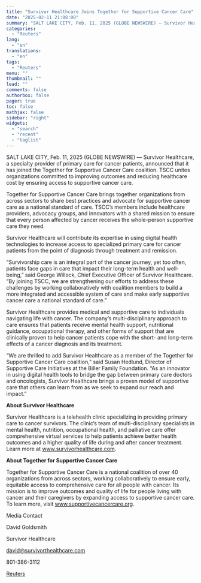 ```yaml
---
title: "Survivor Healthcare Joins Together for Supportive Cancer Care"
date: "2025-02-11 21:08:00"
summary: "SALT LAKE CITY, Feb. 11, 2025 (GLOBE NEWSWIRE) — Survivor Healthcare, a specialty provider of primary care for cancer patients, announced that it has joined the Together for Supportive Cancer Care coalition. TSCC unites organizations committed to improving outcomes and reducing healthcare cost by ensuring access to supportive cancer care.Together..."
categories:
  - "Reuters"
lang:
  - "en"
translations:
  - "en"
tags:
  - "Reuters"
menu: ""
thumbnail: ""
lead: ""
comments: false
authorbox: false
pager: true
toc: false
mathjax: false
sidebar: "right"
widgets:
  - "search"
  - "recent"
  - "taglist"
---
```


SALT LAKE CITY, Feb. 11, 2025 (GLOBE NEWSWIRE) — Survivor Healthcare, a specialty provider of primary care for cancer patients, announced that it has joined the Together for Supportive Cancer Care coalition. TSCC unites organizations committed to improving outcomes and reducing healthcare cost by ensuring access to supportive cancer care.

Together for Supportive Cancer Care brings together organizations from across sectors to share best practices and advocate for supportive cancer care as a national standard of care. TSCC’s members include healthcare providers, advocacy groups, and innovators with a shared mission to ensure that every person affected by cancer receives the whole-person supportive care they need.

Survivor Healthcare will contribute its expertise in using digital health technologies to increase access to specialized primary care for cancer patients from the point of diagnosis through treatment and remission.

“Survivorship care is an integral part of the cancer journey, yet too often, patients face gaps in care that impact their long-term health and well-being,” said George Willock, Chief Executive Officer of Survivor Healthcare. “By joining TSCC, we are strengthening our efforts to address these challenges by working collaboratively with coalition members to build a more integrated and accessible system of care and make early supportive cancer care a national standard of care.”

Survivor Healthcare provides medical and supportive care to individuals navigating life with cancer. The company’s multi-disciplinary approach to care ensures that patients receive mental health support, nutritional guidance, occupational therapy, and other forms of support that are clinically proven to help cancer patients cope with the short- and long-term effects of a cancer diagnosis and its treatment.

“We are thrilled to add Survivor Healthcare as a member of the Together for Supportive Cancer Care coalition,” said Susan Hedlund, Director of Supportive Care Initiatives at the Biller Family Foundation. “As an innovator in using digital health tools to bridge the gap between primary care doctors and oncologists, Survivor Healthcare brings a proven model of supportive care that others can learn from as we seek to expand our reach and impact.”

**About Survivor Healthcare**

Survivor Healthcare is a telehealth clinic specializing in providing primary care to cancer survivors. The clinic’s team of multi-disciplinary specialists in mental health, nutrition, occupational health, and palliative care offer comprehensive virtual services to help patients achieve better health outcomes and a higher quality of life during and after cancer treatment. Learn more at www.survivorhealthcare.com.

**About Together for Supportive Cancer Care**

Together for Supportive Cancer Care is a national coalition of over 40 organizations from across sectors, working collaboratively to ensure early, equitable access to comprehensive care for all people with cancer. Its mission is to improve outcomes and quality of life for people living with cancer and their caregivers by expanding access to supportive cancer care. To learn more, visit www.supportivecancercare.org.

Media Contact

David Goldsmith

Survivor Healthcare

david@survivorthealthcare.com

801-386-3112

[Reuters](https://www.tradingview.com/news/reuters.com,2025-02-11:newsml_GNX57TXdG:0-survivor-healthcare-joins-together-for-supportive-cancer-care/)
